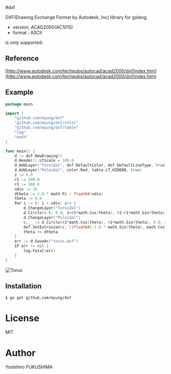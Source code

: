 #dxf

DXF(Drawing Exchange Format by Autodesk, Inc) library for golang.

+ version: ACAD2000(AC1015)
+ format : ASCII

is only supported.

## Reference

[http://www.autodesk.com/techpubs/autocad/acad2000/dxf/index.htm](http://www.autodesk.com/techpubs/autocad/acad2000/dxf/index.htm)

## Example
```go
package main

import (
	"github.com/myung/dxf"
	"github.com/myung/dxf/color"
	"github.com/myung/dxf/table"
	"log"
	"math"
)

func main() {
	d := dxf.NewDrawing()
	d.Header().LtScale = 100.0
	d.AddLayer("Toroidal", dxf.DefaultColor, dxf.DefaultLineType, true)
	d.AddLayer("Poloidal", color.Red, table.LT_HIDDEN, true)
	z := 0.0
	r1 := 200.0
	r2 := 500.0
	ndiv := 16
	dtheta := 2.0 * math.Pi / float64(ndiv)
	theta := 0.0
	for i := 0; i < ndiv; i++ {
		d.ChangeLayer("Toroidal")
		d.Circle(0.0, 0.0, z+r1*math.Cos(theta), r2-r1*math.Sin(theta))
		d.ChangeLayer("Poloidal")
		c, _ := d.Circle(r2*math.Cos(theta), r2*math.Sin(theta), 0.0, r1)
		dxf.SetExtrusion(c, []float64{-1.0 * math.Sin(theta), math.Cos(theta), 0.0})
		theta += dtheta
	}
	err := d.SaveAs("torus.dxf")
	if err != nil {
		log.Fatal(err)
	}
}
```

![Torus](example/torus.png)

## Installation

```
$ go get github.com/myung/dxf
```

# License

MIT

# Author

Yoshihiro FUKUSHIMA
